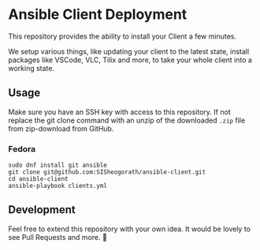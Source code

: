 Ansible Client Deployment
===

This repository provides the ability to install your Client a few minutes.

We setup various things, like updating your client to the latest state, install packages like VSCode, VLC, Tilix and more, to take your whole client into a working state.

Usage
---

Make sure you have an SSH key with access to this repository. If not replace the git clone command with an unzip of the downloaded `.zip` file from zip-download from GitHub.


### Fedora

```
sudo dnf install git ansible
git clone git@github.com:SISheogorath/ansible-client.git
cd ansible-client
ansible-playbook clients.yml
```

Development
---

Feel free to extend this repository with your own idea. It would be lovely to see Pull Requests and more. :wave:
